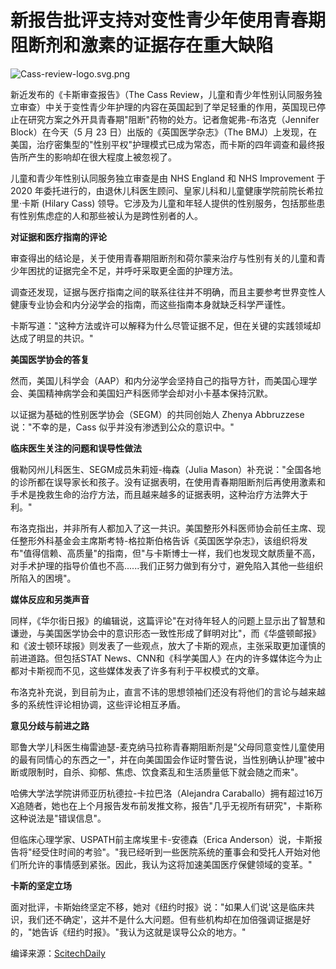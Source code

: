 # 新报告批评支持对变性青少年使用青春期阻断剂和激素的证据存在重大缺陷

![Cass-review-logo.svg.png](https://static.cnbetacdn.com/article/2024/0524/0598dc4cc17f60c.png)

新近发布的《卡斯审查报告》（The Cass Review，儿童和青少年性别认同服务独立审查）中关于变性青少年护理的内容在英国起到了举足轻重的作用，英国现已停止在研究方案之外开具青春期"阻断"药物的处方。记者詹妮弗-布洛克（Jennifer Block）在今天（5 月 23 日）出版的《英国医学杂志》（The BMJ）上发现，在美国，治疗密集型的"性别平权"护理模式已成为常态，而卡斯的四年调查和最终报告所产生的影响却在很大程度上被忽视了。

儿童和青少年性别认同服务独立审查是由 NHS England 和 NHS Improvement 于 2020 年委托进行的，由退休儿科医生顾问、皇家儿科和儿童健康学院前院长希拉里·卡斯 (Hilary Cass) 领导。它涉及为儿童和年轻人提供的性别服务，包括那些患有性别焦虑症的人和那些被认为是跨性别者的人。

**对证据和医疗指南的评论**

审查得出的结论是，关于使用青春期阻断剂和荷尔蒙来治疗与性别有关的儿童和青少年困扰的证据完全不足，并呼吁采取更全面的护理方法。

调查还发现，证据与医疗指南之间的联系往往并不明确，而且主要参考世界变性人健康专业协会和内分泌学会的指南，而这些指南本身就缺乏科学严谨性。

卡斯写道："这种方法或许可以解释为什么尽管证据不足，但在关键的实践领域却达成了明显的共识。"

**美国医学协会的答复**

然而，美国儿科学会（AAP）和内分泌学会坚持自己的指导方针，而美国心理学会、美国精神病学会和美国妇产科医师学会却对小卡基本保持沉默。

以证据为基础的性别医学协会（SEGM）的共同创始人 Zhenya Abbruzzese 说："不幸的是，Cass 似乎并没有渗透到公众的意识中。"

**临床医生关注的问题和误导性做法**

俄勒冈州儿科医生、SEGM成员朱莉娅-梅森（Julia Mason）补充说："全国各地的诊所都在误导家长和孩子。没有证据表明，在使用青春期阻断剂后再使用激素和手术是挽救生命的治疗方法，而且越来越多的证据表明，这种治疗方法弊大于利。"

布洛克指出，并非所有人都加入了这一共识。美国整形外科医师协会前任主席、现任整形外科基金会主席斯考特-格拉斯伯格告诉《英国医学杂志》，该组织将发布"值得信赖、高质量"的指南，但"与卡斯博士一样，我们也发现文献质量不高，对手术护理的指导价值也不高......我们正努力做到有分寸，避免陷入其他一些组织所陷入的困境"。

**媒体反应和另类声音**

同样，《华尔街日报》的编辑说，这篇评论"在对待年轻人的问题上显示出了智慧和谦逊，与美国医学协会中的意识形态一致性形成了鲜明对比"，而《华盛顿邮报》和《波士顿环球报》则发表了一些观点，放大了卡斯的观点，主张采取更加谨慎的前进道路。但包括STAT News、CNN和《科学美国人》在内的许多媒体迄今为止都对卡斯视而不见，这些媒体发表了许多有利于平权模式的文章。

布洛克补充说，到目前为止，直言不讳的思想领袖们还没有将他们的言论与越来越多的系统性评论相协调，这些评论相互矛盾。

**意见分歧与前进之路**

耶鲁大学儿科医生梅雷迪瑟-麦克纳马拉称青春期阻断剂是"父母同意变性儿童使用的最有同情心的东西之一"，并在向美国国会作证时警告说，当性别确认护理"被中断或限制时，自杀、抑郁、焦虑、饮食紊乱和生活质量低下就会随之而来"。

哈佛大学法学院讲师亚历杭德拉-卡拉巴洛（Alejandra Caraballo）拥有超过16万X追随者，她也在上个月报告发布前发推文称，报告"几乎无视所有研究"，卡斯称这种说法是"错误信息"。

但临床心理学家、USPATH前主席埃里卡-安德森（Erica Anderson）说，卡斯报告将"经受住时间的考验"。"我已经听到一些医院系统的董事会和受托人开始对他们所允许的事情感到紧张。因此，我认为这将加速美国医疗保健领域的变革。"

**卡斯的坚定立场**

面对批评，卡斯始终坚定不移，她对《纽约时报》说："如果人们说'这是临床共识，我们还不确定'，这并不是什么大问题。但有些机构却在加倍强调证据是好的，"她告诉《纽约时报》。"我认为这就是误导公众的地方。"

编译来源：[ScitechDaily](https://scitechdaily.com/startling-gaps-in-transgender-treatment-evidence-largely-ignored-in-the-us/)
<!-- tcd_original_link https://www.cnbeta.com.tw/articles/science/1432150.htm -->
